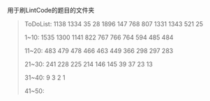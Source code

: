 用于刷LintCode的题目的文件夹
> ToDoList: 1138 1334 35 28 1896 147 768 807
> 1331 1343 521 25
> 
> 1~10:
> 1535 1300 1141 822 767 766 764 594 485 484 
> 
> 11~20:
> 483 479 478 466 463 449 366 298 297 283 
> 
> 21~30:
> 241 228 225 214 146 145 39 37 23 13  
> 
> 31~40:
> 9 3 2 1    
> 
> 41~50:
> 